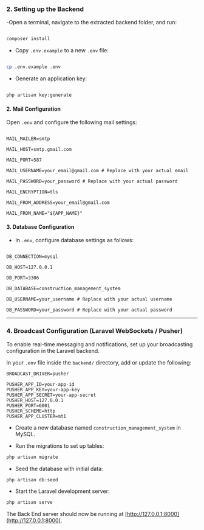 
 ### 2. Setting up the Backend
 
 -Open a terminal, navigate to the extracted backend folder, and run:

```bash

composer install

```

- Copy `.env.example` to a new `.env` file:

```bash

cp .env.example .env

```

- Generate an application key:

```bash

php artisan key:generate

```

 

#### 2. Mail Configuration

  

Open `.env` and configure the following mail settings:

```plaintext

MAIL_MAILER=smtp

MAIL_HOST=smtp.gmail.com

MAIL_PORT=587

MAIL_USERNAME=your_email@gmail.com # Replace with your actual email

MAIL_PASSWORD=your_password # Replace with your actual password

MAIL_ENCRYPTION=tls

MAIL_FROM_ADDRESS=your_email@gmail.com

MAIL_FROM_NAME="${APP_NAME}"

```

  

#### 3. Database Configuration

  

- In `.env`, configure database settings as follows:

```plaintext

DB_CONNECTION=mysql

DB_HOST=127.0.0.1

DB_PORT=3306

DB_DATABASE=construction_management_system

DB_USERNAME=your_username # Replace with your actual username

DB_PASSWORD=your_password # Replace with your actual password

```

---

### 4.  Broadcast Configuration (Laravel WebSockets / Pusher)

To enable real-time messaging and notifications, set up your broadcasting configuration in the Laravel backend.

In your `.env` file inside the `backend/` directory, add or update the following:

```env
BROADCAST_DRIVER=pusher

PUSHER_APP_ID=your-app-id
PUSHER_APP_KEY=your-app-key
PUSHER_APP_SECRET=your-app-secret
PUSHER_HOST=127.0.0.1
PUSHER_PORT=6001
PUSHER_SCHEME=http
PUSHER_APP_CLUSTER=mt1

```
- Create a new database named `construction_management_system` in MySQL.

- Run the migrations to set up tables:

```bash
php artisan migrate

```
- Seed the database with initial data:

```bash
php artisan db:seed

```
- Start the Laravel development server:

```bash
php artisan serve

```

The Back End server should now be running at [http://127.0.0.1:8000](http://127.0.0.1:8000).
